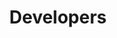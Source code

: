 ---
publish: false
title: Developers
layout: list-products.html
products:
  - title: EMDK For Android
    description: Use Java API's like Data Capture, Profile Manager to build Android applications for Zebra Devices.
    url: /emdk-for-android/4-0
    btn-text: Read More
    image: /images/products/emdk-for-android.png
    versions:
      - url: /emdk-for-android/4-0
        menu: "4.0"
      - url: /emdk-for-android/3-1
        menu: "3.1"
  - title: EMDK For Xamarin
    description: Use C# Xamarin API's like Data Capture, Profile Manager to build Android applications for Zebra Devices.
    url: /emdk-for-xamarin/1-0
    btn-text: Read More
    image: /images/products/emdk-for-xamarin.jpg
    versions:
      - url: /emdk-for-xamarin/1-0
        menu: "1.0"

---